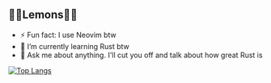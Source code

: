 ## 🍋🍋Lemons🍋🍋
- ⚡ Fun fact: I use Neovim btw
- 🌱 I’m currently learning Rust btw
- 💬 Ask me about anything. I'll cut you off and talk about how great Rust is

[![Top Langs](https://github-readme-stats.vercel.app/api/top-langs/?username=joeldotdias&layout=compact)](https://github.com/joeldotdias/github-readme-stats&layout=compact)

